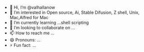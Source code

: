 - 👋 Hi, I’m @valhallanow
- 👀 I’m interested in Open source, Ai, Stable Difusion, Z shell, Unix, Mac,Alfred for Mac
- 🌱 I’m currently learning ...shell scripting
- 💞️ I’m looking to collaborate on ...
- 📫 How to reach me ...
- 😄 Pronouns: ...
- ⚡ Fun fact: ...

<!---
valhallanow/valhallanow is a ✨ special ✨ repository because its `README.md` (this file) appears on your GitHub profile.
You can click the Preview link to take a look at your changes.
--->

